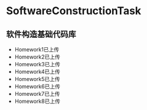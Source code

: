# SoftwareConstructionTask
## 软件构造基础代码库
+ Homework1已上传
+ Homework2已上传
+ Homework3已上传
+ Homework4已上传
+ Homework5已上传
+ Homework6已上传
+ Homework7已上传
+ Homework8已上传

